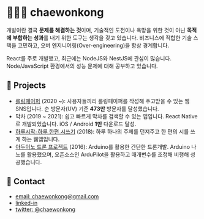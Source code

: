 # 👨🏾‍💻 chaewonkong

개발이란 결국 **문제를 해결하는 것**이며, 기술적인 도전이나 욕망을 위한 것이 아닌 **목적에 부합하는 성과**를 내기 위한 도구는 생각을 갖고 있습니다.
비즈니스에 적합한 기술 스택을 고민하고, 오버 엔지니어링(Over-engineering)을 항상 경계합니다.

React를 주로 개발했고, 최근에는 NodeJS와 NestJS에 관심이 많습니다. Node/JavaScript 환경에서의 성능 문제에 대해 공부하고 있습니다.

## 🚀 Projects

- [롤링페이퍼](https://rollingpaper.site) (2020 ~): 사용자들끼리 롤링페이퍼를 작성해 주고받을 수 있는 웹 SNS입니다. 순 방문자(UV) 기준 **473만** 방문자를 달성했습니다.
- 막차 (2019 ~ 2021): 쉽고 빠르게 막차를 검색할 수 있는 앱입니다. React Native로 개발되었습니다. iOS / Android **1만** 다운로드 달성.
- [하루시작-하루 한편 시쓰기](https://harusijak.com) (2018): 하루 하나의 주제를 던져주고 한 편의 시를 쓰게 하는 웹앱입니다.
- [아두이노 드론 프로젝트](https://www.youtube.com/embed/-yl7HBhhvFA) (2016): Arduino를 활용한 간단한 드론개발. Arduino 나노를 활용했으며, 오픈소스인 ArduPilot을 활용하고 매개변수를 조정해 비행해 성공했습니다.

## 💌 Contact

- [email: chaewonkong@gmail.com](mailto://chaewonkong@gmail.com)
- [linked-in](https://www.linkedin.com/in/chaewon-kong-958986119/)
- [twitter: @chaewonkong](https://twitter.com/chaewonkong)
